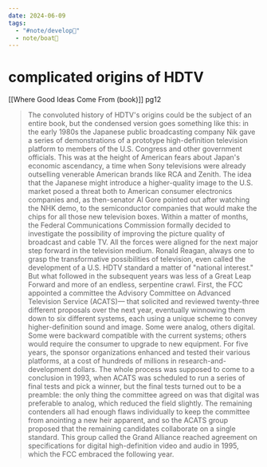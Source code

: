 ```yaml
---
date: 2024-06-09
tags:
  - "#note/develop🍃"
  - note/boat🚤
---
```

# complicated origins of HDTV

[[Where Good Ideas Come From (book)]] pg12

>The convoluted history of HDTV's origins could be the subject of an entire book, but the condensed version goes something like this: in the early 1980s the Japanese public broadcasting company Nik gave a series of demonstrations of a prototype high-definition television platform to members of the U.S. Congress and other government officials. This was at the height of American fears about Japan's economic ascendancy, a time when Sony televisions were already outselling venerable American brands like RCA and Zenith. The idea that the Japanese might introduce a higher-quality image to the U.S. market posed a threat both to American consumer electronics companies and, as then-senator Al Gore pointed out after watching the NHK demo, to the semiconductor companies that would make the chips for all those new television boxes. Within a matter of months, the Federal Communications Commission formally decided to investigate the possibility of improving the picture quality of broadcast and cable TV. All the forces were aligned for the next major step forward in the television medium. Ronald Reagan, always one to grasp the transformative possibilities of television, even called the development of a U.S. HDTV standard a matter of "national interest." 
>But what followed in the subsequent years was less of a Great Leap Forward and more of an endless, serpentine crawl. First, the FCC appointed a committee the Advisory Committee on Advanced Television Service (ACATS)— that solicited and reviewed twenty-three different proposals over the next year, eventually winnowing them down to six different systems, each using a unique scheme to convey higher-definition sound and image. Some were analog, others digital. Some were backward compatible with the current systems; others would require the consumer to upgrade to new equipment. For five years, the sponsor organizations enhanced and tested their various platforms, at a cost of hundreds of millions in research-and-development dollars. The whole process was supposed to come to a conclusion in 1993, when ACATS was scheduled to run a series of final tests and pick a winner, but the final tests turned out to be a preamble: the only thing the committee agreed on was that digital was preferable to analog, which reduced the field slightly. The remaining contenders all had enough flaws individually to keep the committee from anointing a new heir apparent, and so the ACATS group proposed that the remaining candidates collaborate on a single standard. This group called the Grand Alliance reached agreement on specifications for digital high-definition video and audio in 1995, which the FCC embraced the following year.